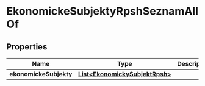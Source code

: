 

# EkonomickeSubjektyRpshSeznamAllOf


## Properties

| Name | Type | Description | Notes |
|------------ | ------------- | ------------- | -------------|
|**ekonomickeSubjekty** | [**List&lt;EkonomickySubjektRpsh&gt;**](EkonomickySubjektRpsh.md) |  |  [optional] |




